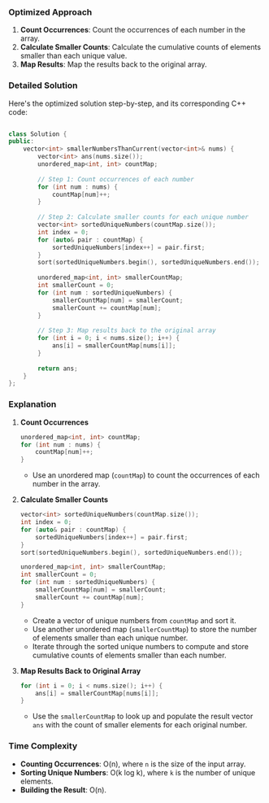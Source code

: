 ### Optimized Approach

1. **Count Occurrences**: Count the occurrences of each number in the array.
2. **Calculate Smaller Counts**: Calculate the cumulative counts of elements smaller than each unique value.
3. **Map Results**: Map the results back to the original array.

### Detailed Solution

Here's the optimized solution step-by-step, and its corresponding C++ code:

```cpp

class Solution {
public:
    vector<int> smallerNumbersThanCurrent(vector<int>& nums) {
        vector<int> ans(nums.size());
        unordered_map<int, int> countMap;
        
        // Step 1: Count occurrences of each number
        for (int num : nums) {
            countMap[num]++;
        }
        
        // Step 2: Calculate smaller counts for each unique number
        vector<int> sortedUniqueNumbers(countMap.size());
        int index = 0;
        for (auto& pair : countMap) {
            sortedUniqueNumbers[index++] = pair.first;
        }
        sort(sortedUniqueNumbers.begin(), sortedUniqueNumbers.end());
        
        unordered_map<int, int> smallerCountMap;
        int smallerCount = 0;
        for (int num : sortedUniqueNumbers) {
            smallerCountMap[num] = smallerCount;
            smallerCount += countMap[num];
        }
        
        // Step 3: Map results back to the original array
        for (int i = 0; i < nums.size(); i++) {
            ans[i] = smallerCountMap[nums[i]];
        }
        
        return ans;
    }
};
```

### Explanation

1. **Count Occurrences**

   ```cpp
   unordered_map<int, int> countMap;
   for (int num : nums) {
       countMap[num]++;
   }
   ```

   - Use an unordered map (`countMap`) to count the occurrences of each number in the array.

2. **Calculate Smaller Counts**

   ```cpp
   vector<int> sortedUniqueNumbers(countMap.size());
   int index = 0;
   for (auto& pair : countMap) {
       sortedUniqueNumbers[index++] = pair.first;
   }
   sort(sortedUniqueNumbers.begin(), sortedUniqueNumbers.end());
   
   unordered_map<int, int> smallerCountMap;
   int smallerCount = 0;
   for (int num : sortedUniqueNumbers) {
       smallerCountMap[num] = smallerCount;
       smallerCount += countMap[num];
   }
   ```

   - Create a vector of unique numbers from `countMap` and sort it.
   - Use another unordered map (`smallerCountMap`) to store the number of elements smaller than each unique number.
   - Iterate through the sorted unique numbers to compute and store cumulative counts of elements smaller than each number.

3. **Map Results Back to Original Array**

   ```cpp
   for (int i = 0; i < nums.size(); i++) {
       ans[i] = smallerCountMap[nums[i]];
   }
   ```

   - Use the `smallerCountMap` to look up and populate the result vector `ans` with the count of smaller elements for each original number.

### Time Complexity

- **Counting Occurrences**: O(n), where `n` is the size of the input array.
- **Sorting Unique Numbers**: O(k log k), where `k` is the number of unique elements.
- **Building the Result**: O(n).
